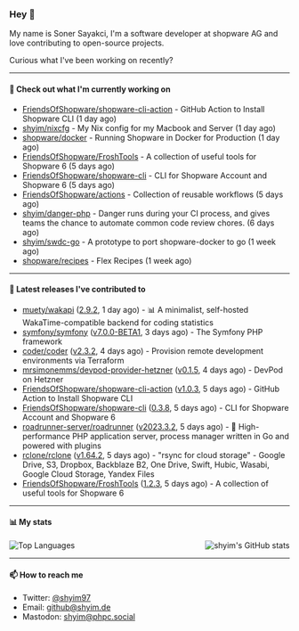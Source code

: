 ### Hey 👋

My name is Soner Sayakci, I'm a software developer at shopware AG and love contributing to open-source projects.

Curious what I've been working on recently?

---

#### 👷 Check out what I'm currently working on

- [FriendsOfShopware/shopware-cli-action](https://github.com/FriendsOfShopware/shopware-cli-action) - GitHub Action to Install Shopware CLI (1 day ago)
- [shyim/nixcfg](https://github.com/shyim/nixcfg) - My Nix config for my Macbook and Server (1 day ago)
- [shopware/docker](https://github.com/shopware/docker) - Running Shopware in Docker for Production (1 day ago)
- [FriendsOfShopware/FroshTools](https://github.com/FriendsOfShopware/FroshTools) - A collection of useful tools for Shopware 6 (5 days ago)
- [FriendsOfShopware/shopware-cli](https://github.com/FriendsOfShopware/shopware-cli) - CLI for Shopware Account and Shopware 6 (5 days ago)
- [FriendsOfShopware/actions](https://github.com/FriendsOfShopware/actions) - Collection of reusable workflows (5 days ago)
- [shyim/danger-php](https://github.com/shyim/danger-php) - Danger runs during your CI process, and gives teams the chance to automate common code review chores. (6 days ago)
- [shyim/swdc-go](https://github.com/shyim/swdc-go) - A prototype to port shopware-docker to go (1 week ago)
- [shopware/recipes](https://github.com/shopware/recipes) - Flex Recipes (1 week ago)

---

#### 🔭 Latest releases I've contributed to

- [muety/wakapi](https://github.com/muety/wakapi) ([2.9.2](https://github.com/muety/wakapi/releases/tag/2.9.2), 1 day ago) - 📊 A minimalist, self-hosted WakaTime-compatible backend for coding statistics
- [symfony/symfony](https://github.com/symfony/symfony) ([v7.0.0-BETA1](https://github.com/symfony/symfony/releases/tag/v7.0.0-BETA1), 3 days ago) - The Symfony PHP framework
- [coder/coder](https://github.com/coder/coder) ([v2.3.2](https://github.com/coder/coder/releases/tag/v2.3.2), 4 days ago) - Provision remote development environments via Terraform
- [mrsimonemms/devpod-provider-hetzner](https://github.com/mrsimonemms/devpod-provider-hetzner) ([v0.1.5](https://github.com/mrsimonemms/devpod-provider-hetzner/releases/tag/v0.1.5), 4 days ago) - DevPod on Hetzner
- [FriendsOfShopware/shopware-cli-action](https://github.com/FriendsOfShopware/shopware-cli-action) ([v1.0.3](https://github.com/FriendsOfShopware/shopware-cli-action/releases/tag/v1.0.3), 5 days ago) - GitHub Action to Install Shopware CLI
- [FriendsOfShopware/shopware-cli](https://github.com/FriendsOfShopware/shopware-cli) ([0.3.8](https://github.com/FriendsOfShopware/shopware-cli/releases/tag/0.3.8), 5 days ago) - CLI for Shopware Account and Shopware 6
- [roadrunner-server/roadrunner](https://github.com/roadrunner-server/roadrunner) ([v2023.3.2](https://github.com/roadrunner-server/roadrunner/releases/tag/v2023.3.2), 5 days ago) - 🤯 High-performance PHP application server, process manager written in Go and powered with plugins
- [rclone/rclone](https://github.com/rclone/rclone) ([v1.64.2](https://github.com/rclone/rclone/releases/tag/v1.64.2), 5 days ago) - &#34;rsync for cloud storage&#34; - Google Drive, S3, Dropbox, Backblaze B2, One Drive, Swift, Hubic, Wasabi, Google Cloud Storage, Yandex Files
- [FriendsOfShopware/FroshTools](https://github.com/FriendsOfShopware/FroshTools) ([1.2.3](https://github.com/FriendsOfShopware/FroshTools/releases/tag/1.2.3), 5 days ago) - A collection of useful tools for Shopware 6

---

#### 📊 My stats

<img align="right" alt="shyim's GitHub stats" src="https://github-readme-stats.vercel.app/api?username=shyim&count_private=1&show_icons=true&" />

![Top Languages](https://github-readme-stats.vercel.app/api/top-langs/?username=shyim)

---

#### 📫 How to reach me

- Twitter: [@shyim97](https://twitter.com/shyim97)
- Email: [github@shyim.de](mailto://github@shyim.de)
- Mastodon: <a rel="me" href="https://phpc.social/@shyim">shyim@phpc.social</a>
